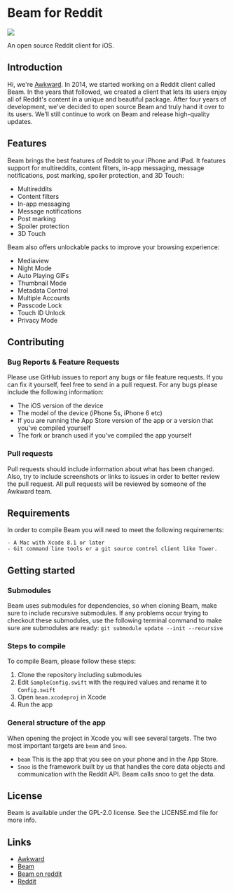 # Beam for Reddit

![](https://d2mxuefqeaa7sj.cloudfront.net/s_9B6F9DA07030FBEF5FF391144026206F2A4898366DB17C8DFE71CACAF10E4045_1495452804689_beam.png)


An open source Reddit client for iOS. 

## Introduction

Hi, we're [Awkward](https://awkward.co/). In 2014, we started working on a Reddit client called Beam. In the years that followed, we created a client that lets its users enjoy all of Reddit's content in a unique and beautiful package. After four years of development, we've decided to open source Beam and truly hand it over to its users. We’ll still continue to work on Beam and release high-quality updates.

## Features

Beam brings the best features of Reddit to your iPhone and iPad. It features support for multireddits, content filters, in-app messaging, message notifications, post marking, spoiler protection, and 3D Touch:


- Multireddits
- Content filters
- In-app messaging
- Message notifications
- Post marking
- Spoiler protection
- 3D Touch

Beam also offers unlockable packs to improve your browsing experience:


- Mediaview
- Night Mode
- Auto Playing GIFs
- Thumbnail Mode
- Metadata Control
- Multiple Accounts
- Passcode Lock
- Touch ID Unlock
- Privacy Mode
## Contributing

### Bug Reports & Feature Requests
Please use GitHub issues to report any bugs or file feature requests. If you can fix it yourself, feel free to send in a pull request.
For any bugs please include the following information:
- The iOS version of the device
- The model of the device (iPhone 5s, iPhone 6 etc)
- If you are running the App Store version of the app or a version that you've compiled yourself
- The fork or branch used if you've compiled the app yourself

### Pull requests

Pull requests should include information about what has been changed. Also, try to include screenshots or links to issues in order to better review the pull request.
All pull requests will be reviewed by someone of the Awkward team.

## Requirements

In order to compile Beam you will need to meet the following requirements:
```
- A Mac with Xcode 8.1 or later
- Git command line tools or a git source control client like Tower. 
```

## Getting started

### Submodules
Beam uses submodules for dependencies, so when cloning Beam, make sure to include recursive submodules. 
If any problems occur trying to checkout these submodules, use the following terminal command to make sure are submodules are ready:
```git submodule update --init --recursive```

### Steps to compile
To compile Beam, please follow these steps: 
1. Clone the repository including submodules
2. Edit `SampleConfig.swift` with the required values and rename it to `Config.swift`
3. Open `beam.xcodeproj` in Xcode
4. Run the app

### General structure of the app

When opening the project in Xcode you will see several targets. The two most important targets are `beam` and `Snoo`. 
- `beam` This is the app that you see on your phone and in the App Store. 
- `Snoo` is the framework built by us that handles the core data objects and communication with the Reddit API. Beam calls snoo to get the data.

## License
Beam is available under the GPL-2.0 license. See the LICENSE.md file for more info.

## Links
- [Awkward](https://awkward.co/)
- [Beam](https://beamreddit.com/)
- [Beam on reddit](https://www.reddit.com/r/beamreddit/)
- [Reddit](https://www.reddit.com/)
